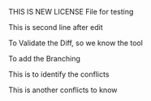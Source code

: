 THIS IS NEW LICENSE File for testing

This is second line after edit

To Validate the Diff, so we know the tool

To add the Branching

This is to identify the conflicts

This is another conflicts to know
